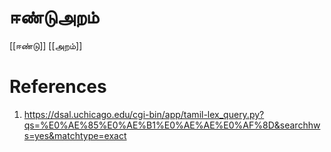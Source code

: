 # ஈண்டுஅறம்

[[ஈண்டு]]
[[அறம்]]
# References
1. https://dsal.uchicago.edu/cgi-bin/app/tamil-lex_query.py?qs=%E0%AE%85%E0%AE%B1%E0%AE%AE%E0%AF%8D&searchhws=yes&matchtype=exact
